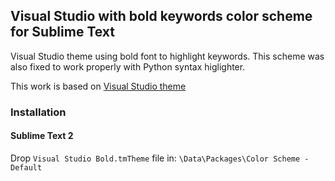 ## Visual Studio with bold keywords color scheme for Sublime Text

Visual Studio theme using bold font to highlight keywords. This scheme was also fixed to work properly with Python syntax higlighter.

This work is based on [Visual Studio theme](https://github.com/mihaifm/Visual-Studio.tmTheme)

### Installation

#### Sublime Text 2

Drop `Visual Studio Bold.tmTheme` file in: `\Data\Packages\Color Scheme - Default`
